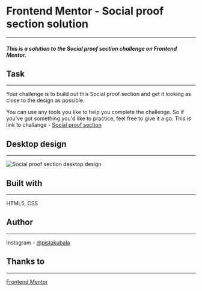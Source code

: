 # Frontend Mentor - Social proof section solution
---
##### This is a solution to the Social proof section challenge on Frontend Mentor.
## Task
---
Your challenge is to build out this Social proof section and get it looking as close to the design as possible.

You can use any tools you like to help you complete the challenge. So if you've got something you'd like to practice, feel free to give it a go.
This is link to challange - [Social proof section](https://www.frontendmentor.io/challenges/social-proof-section-6e0qTv_bA)

## Desktop design
---
![Social proof section desktop design](https://res.cloudinary.com/dz209s6jk/image/upload/v1652196091/Challenges/d8yg0q2to2lmdgpjtpo0.jpg "Social proof section desktop design")

## Built with
---
HTML5, CSS
## Author 
---
Instagram - [@pistakubala](https://www.instagram.com/pistakubala/)

## Thanks to 
---
[Frontend Mentor](https://www.frontendmentor.io/)
